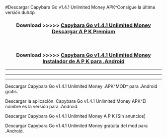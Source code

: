 #Descargar Capybara Go v1.4.1 Unlimited Money  APK^Consigue la última versión duh4p



<div align="center">
<h3>Download >>>>> <a href="https://es-sites.web.app/?es= Capybara Go v1.4.1 Unlimited Money ">Capybara Go v1.4.1 Unlimited Money  Descargar A P K Premium</a></h3><br>

<h3>Download >>>>> <a href="https://es-sites.web.app/?es= Capybara Go v1.4.1 Unlimited Money ">Capybara Go v1.4.1 Unlimited Money  Instalador de A P K para .Android</a></h3>
</div>


----------------------------------------------------------

----------------------------------------------------------

----------------------------------------------------------

Descargar Capybara Go v1.4.1 Unlimited Money  .APK^MOD^ para .Android gratis.

Descargar la aplicación. Capybara Go v1.4.1 Unlimited Money  APK^El nombre es la versión para .Android.

Descargar Capybara Go v1.4.1 Unlimited Money  A P K [Sin anuncios]

Descargar Capybara Go v1.4.1 Unlimited Money  gratuita del mod para .Android.
